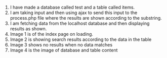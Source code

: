 1. I have made a database called test and a table called items.
2. I am taking input and then using ajax to send this input to the process.php file where the results are shown according to the substring.
3. I am fetching data from the localhost database and then displaying results as shown.
4. Image 1 is of the index page on loading.
5. Image 2 is showing search results according to the data in the table
6. Image 3 shows no results when no data matches
7. Image 4 is the image of database and table content